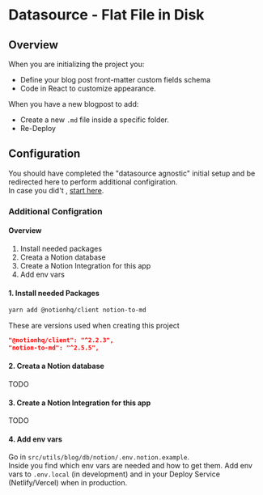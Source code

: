 # Datasource - Flat File in Disk

## Overview

When you are initializing the project you:
- Define your blog post front-matter custom fields schema
- Code in React to customize appearance.

When you have a new blogpost to add:
- Create a new `.md` file inside a specific folder.
- Re-Deploy

## Configuration

You should have completed the "datasource agnostic" initial setup and be redirected here to perform additional configiration.  
In case you did't , [start here](../../../../../README.md).

### Additional Configration

#### Overview

1. Install needed packages
2. Creata a Notion database
3. Create a Notion Integration for this app
4. Add env vars

#### 1. Install needed Packages

```bash
yarn add @notionhq/client notion-to-md
```

These are versions used when creating this project

```json
"@notionhq/client": "^2.2.3",
"notion-to-md": "^2.5.5",
```

#### 2. Creata a Notion database

TODO

#### 3. Create a Notion Integration for this app

TODO

#### 4. Add env vars

Go in `src/utils/blog/db/notion/.env.notion.example`.  
Inside you find which env vars are needed and how to get them.
Add env vars to `.env.local` (in development) and in your Deploy Service (Netlify/Vercel) when in production.
